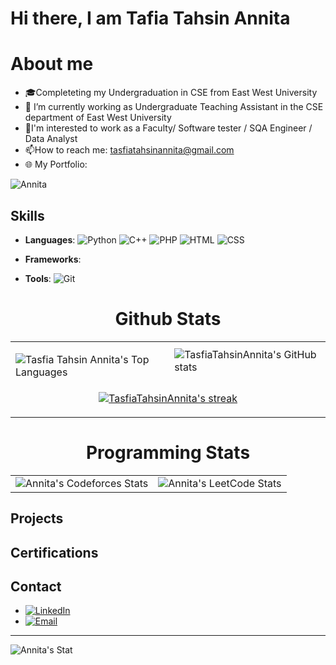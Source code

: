 # Hi there, I am Tafia Tahsin Annita

# About me

- 🎓Completeting my Undergraduation in CSE from East West University
- 💼 I’m currently working as Undergraduate Teaching Assistant in the CSE department of East West University
- 👯I'm interested to work as a Faculty/ Software tester / SQA Engineer / Data Analyst
- 📫How to reach me: tasfiatahsinannita@gmail.com
- 🌐 My Portfolio:

<div>
  <p align="left"> <img src="https://komarev.com/ghpvc/?username=TasfiaTahsinAnnita&label=Profile%20views&color=0e75b6&style=flat" alt="Annita" /> </p>
</div>

## Skills

- **Languages**: ![Python](https://img.shields.io/badge/-Python-000?&logo=Python)  ![C++](https://img.shields.io/badge/-C++-000?&logo=C%2B%2B)  ![PHP](https://img.shields.io/badge/-PHP-000?&logo=PHP)  ![HTML](https://img.shields.io/badge/-HTML5-000?&logo=HTML5)  ![CSS](https://img.shields.io/badge/-CSS3-000?&logo=CSS3)

- **Frameworks**: 
- **Tools**: ![Git](https://img.shields.io/badge/-Git-000?&logo=Git) 



<h1 align="center">Github Stats</h1>
<div align="center">
  <table>
    <tr>
      <td>
        <p>
          <img align="left" src="https://github-readme-stats.vercel.app/api/top-langs?username=TasfiaTahsinAnnita&show_icons=true&locale=en&layout=compact&theme=midnight-purple" alt="Tasfia Tahsin Annita's Top Languages" />
        </p>
      </td>
      <td>
        <img src="https://github-readme-stats.vercel.app/api?username=TasfiaTahsinAnnita&theme=midnight-purple" alt="TasfiaTahsinAnnita's GitHub stats" />
      </td>
    </tr>
    <tr>
      <td colspan="2" align="center">
        <p align="center">
          <a href="https://github.com/TasfiaTahsinAnnita/github-readme-streak-stats">
            <img title="🔥 Get streak stats for your profile at git.io/streak-stats" alt="TasfiaTahsinAnnita's streak" src="https://github-readme-streak-stats.herokuapp.com/?user=TasfiaTahsinAnnita&theme=midnight-purple&hide_border=true&stroke=0000&background=060A0CD0" />
          </a>
        </p>
      </td>
    </tr>
    
  </table>
</div>


<h1 align="center">Programming Stats</h1>
    <table align="center">
        <tr>
            <td>
                <div align="center">
                    <img src="https://codeforces-readme-stats.vercel.app/api/card?username=_AthinA_&theme=highcontrast" alt="Annita's Codeforces Stats">
                </div>
            </td>
            <td>
                <div align="center">
                    <img src="https://leetcard.jacoblin.cool/TasfiaTahsinAnnita?theme=forest" alt="Annita's LeetCode Stats">
                </div>
            </td>
        </tr>
    </table>


## Projects
## Certifications

## Contact

- [![LinkedIn](https://img.shields.io/badge/-LinkedIn-000?&logo=LinkedIn)](https://www.linkedin.com/in/tasfiatahsinannita)
- [![Email](https://img.shields.io/badge/-Email-000?&logo=Gmail)](mailto:tasfiatahsinannita@gmail.com)
---

<div position="center">
  <p align="left"> <img src="https://github-profile-trophy.vercel.app/?username=TasfiaTahsinAnnita" alt="Annita's Stat" /></a> </p>
</div>

